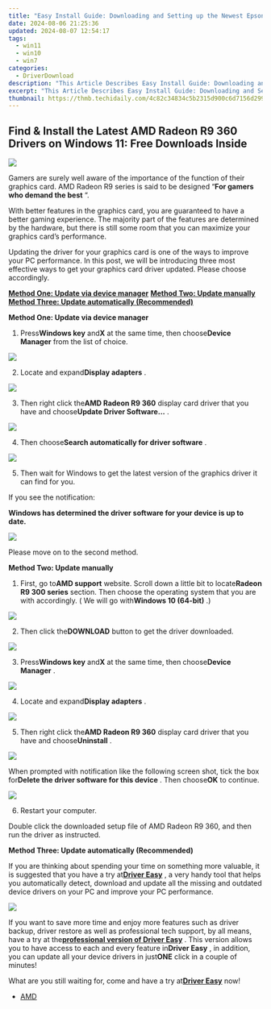 ```yaml
---
title: "Easy Install Guide: Downloading and Setting up the Newest Epson WF-3520 Driver on Windows OS"
date: 2024-08-06 21:25:36
updated: 2024-08-07 12:54:17
tags:
  - win11
  - win10
  - win7
categories:
  - DriverDownload
description: "This Article Describes Easy Install Guide: Downloading and Setting up the Newest Epson WF-3520 Driver on Windows OS"
excerpt: "This Article Describes Easy Install Guide: Downloading and Setting up the Newest Epson WF-3520 Driver on Windows OS"
thumbnail: https://thmb.techidaily.com/4c82c34834c5b2315d900c6d7156d299b4653506fdd4854e4158f01327f8a87e.jpg
---
```


## Find & Install the Latest AMD Radeon R9 360 Drivers on Windows 11: Free Downloads Inside

![](https://images.drivereasy.com/wp-content/uploads/2017/01/img_586b7375b8596.jpg)
  
 Gamers are surely well aware of the importance of the function of their graphics card. AMD Radeon R9 series is said to be designed “**For gamers who demand the best** “.  
  
 With better features in the graphics card, you are guaranteed to have a better gaming experience. The majority part of the features are determined by the hardware, but there is still some room that you can maximize your graphics card’s performance.
  
 Updating the driver for your graphics card is one of the ways to improve your PC performance. In this post, we will be introducing three most effective ways to get your graphics card driver updated. Please choose accordingly.
  
[**Method One: Update via device manager**](https://tools.techidaily.com/drivereasy/download/)
[**Method Two: Update manually**](https://tools.techidaily.com/drivereasy/download/)
[**Method Three: Update automatically (Recommended)**](https://www.drivereasy.com/knowledge/amd-radeon-r9-360-graphics-driver-download-update-windows-10/#3)
  
 **Method One: Update via device manager**
  
 1) Press**Windows key** and**X** at the same time, then choose**Device Manager** from the list of choice.
  
![](https://images.drivereasy.com/wp-content/uploads/2017/01/img_586b799d15ed0.png)

 2) Locate and expand**Display adapters** .
  
![](https://images.drivereasy.com/wp-content/uploads/2016/12/img_58633888b815f.jpg)

 3) Then right click the**AMD Radeon R9 360**  display card driver that you have and choose**Update Driver Software…** .  
  
![](https://images.drivereasy.com/wp-content/uploads/2016/12/img_58633adf15869.jpg)
  
 4) Then choose**Search automatically for driver software** .
  
![](https://images.drivereasy.com/wp-content/uploads/2016/12/img_58633bb7037e2.jpg)
  
 5) Then wait for Windows to get the latest version of the graphics driver it can find for you.  
  
 If you see the notification:  
  
 **Windows has determined the driver software for your device is up to date.**
  
![](https://images.drivereasy.com/wp-content/uploads/2016/12/img_58633c3acc5d9.png)
  
 Please move on to the second method.
  
 **Method Two: Update manually**
  
 1) First, go to**AMD support** website. Scroll down a little bit to locate**Radeon R9 300 series** section. Then choose the operating system that you are with accordingly. ( We will go with**Windows 10 (64-bit)** .)  
  
![](https://images.drivereasy.com/wp-content/uploads/2017/01/img_586b7b0645e4c.png)

 2) Then click the**DOWNLOAD** button to get the driver downloaded.  
  
![](https://images.drivereasy.com/wp-content/uploads/2017/01/img_586b7b45a5b14.jpg)
  
 3) Press**Windows key** and**X** at the same time, then choose**Device Manager** .
  
![](https://images.drivereasy.com/wp-content/uploads/2016/12/img_58633847649da.png)

 4) Locate and expand**Display adapters** .
  
![](https://images.drivereasy.com/wp-content/uploads/2016/12/img_58633888b815f.jpg)
  
 5) Then right click the**AMD Radeon R9 360** display card driver that you have and choose**Uninstall** .
  
![](https://images.drivereasy.com/wp-content/uploads/2016/12/img_58633ead50985.jpg)

 When prompted with notification like the following screen shot, tick the box for**Delete the driver software for this device** . Then choose**OK** to continue.
  
![](https://images.drivereasy.com/wp-content/uploads/2016/12/img_5860d243e91ce.png)

 6) Restart your computer.
  
 Double click the downloaded setup file of AMD Radeon R9 360, and then run the driver as instructed.
  
 **Method Three: Update automatically (Recommended)**
  
 If you are thinking about spending your time on something more valuable, it is suggested that you have a try at[**Driver Easy**](https://tools.techidaily.com/drivereasy/download/) , a very handy tool that helps you automatically detect, download and update all the missing and outdated device drivers on your PC and improve your PC performance.
  
![](https://images.drivereasy.com/wp-content/uploads/2017/04/img_58e89a417a730.png)

 If you want to save more time and enjoy more features such as driver backup, driver restore as well as professional tech support, by all means, have a try at the[**professional version of Driver Easy**](https://tools.techidaily.com/drivereasy/download/) . This version allows you to have access to each and every feature in**Driver Easy** , in addition, you can update all your device drivers in just**ONE** click in a couple of minutes!
  
 What are you still waiting for, come and have a try at[**Driver Easy**](https://tools.techidaily.com/drivereasy/download/) now!

* [AMD](https://tools.techidaily.com/drivereasy/download/)

<ins class="adsbygoogle"
     style="display:block"
     data-ad-format="autorelaxed"
     data-ad-client="ca-pub-7571918770474297"
     data-ad-slot="1223367746"></ins>



<ins class="adsbygoogle"
     style="display:block"
     data-ad-client="ca-pub-7571918770474297"
     data-ad-slot="8358498916"
     data-ad-format="auto"
     data-full-width-responsive="true"></ins>
